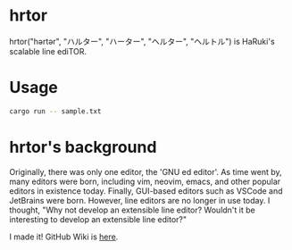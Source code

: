 # hrtor
hrtor("hərtər", "ハルター", "ハーター", "ヘルター", "ヘルトル") is HaRuki's scalable line ediTOR.

# Usage
```bash
cargo run -- sample.txt
```

# hrtor's background
Originally, there was only one editor, the 'GNU ed editor'. As time went by, many editors were born, including vim, neovim, emacs, and other popular editors in existence today. Finally, GUI-based editors such as VSCode and JetBrains were born. However, line editors are no longer in use today. I thought, "Why not develop an extensible line editor? Wouldn't it be interesting to develop an extensible line editor?"

I made it!
GitHub Wiki is [here](https://github.com/haruki7049/hrtor/wiki).
